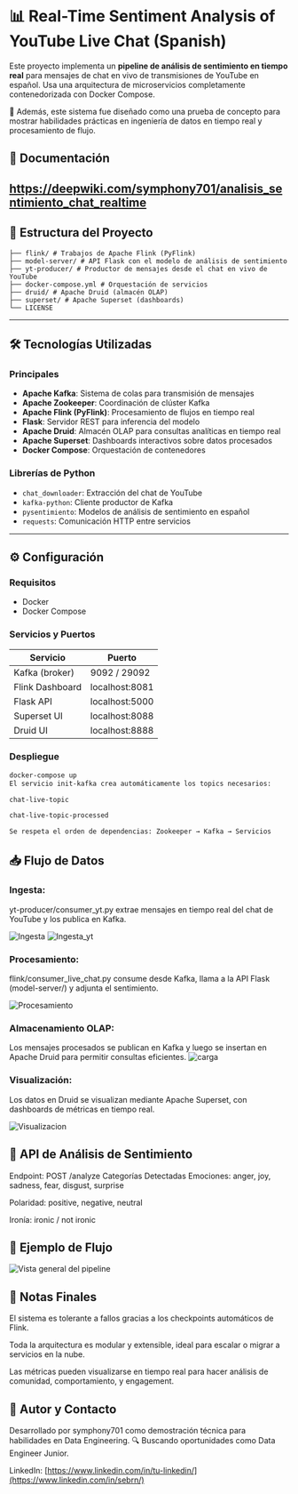 # 📊 Real-Time Sentiment Analysis of YouTube Live Chat (Spanish)
Este proyecto implementa un **pipeline de análisis de sentimiento en tiempo real** para mensajes de chat en vivo de transmisiones de YouTube en español. Usa una arquitectura de microservicios completamente contenedorizada con Docker Compose.

🎯 Además, este sistema fue diseñado como una prueba de concepto para mostrar habilidades prácticas en ingeniería de datos en tiempo real y procesamiento de flujo.

## 🔗 Documentación
https://deepwiki.com/symphony701/analisis_sentimiento_chat_realtime
---

## 📁 Estructura del Proyecto
```
├── flink/ # Trabajos de Apache Flink (PyFlink)
├── model-server/ # API Flask con el modelo de análisis de sentimiento
├── yt-producer/ # Productor de mensajes desde el chat en vivo de YouTube
├── docker-compose.yml # Orquestación de servicios
├── druid/ # Apache Druid (almacén OLAP)
├── superset/ # Apache Superset (dashboards)
└── LICENSE
```
---

## 🛠️ Tecnologías Utilizadas

### Principales
- **Apache Kafka**: Sistema de colas para transmisión de mensajes
- **Apache Zookeeper**: Coordinación de clúster Kafka
- **Apache Flink (PyFlink)**: Procesamiento de flujos en tiempo real
- **Flask**: Servidor REST para inferencia del modelo
- **Apache Druid**: Almacén OLAP para consultas analíticas en tiempo real
- **Apache Superset**: Dashboards interactivos sobre datos procesados
- **Docker Compose**: Orquestación de contenedores

### Librerías de Python
- `chat_downloader`: Extracción del chat de YouTube
- `kafka-python`: Cliente productor de Kafka
- `pysentimiento`: Modelos de análisis de sentimiento en español
- `requests`: Comunicación HTTP entre servicios

---

## ⚙️ Configuración

### Requisitos
- Docker
- Docker Compose

### Servicios y Puertos
| Servicio         | Puerto         |
|------------------|----------------|
| Kafka (broker)   | 9092 / 29092   |
| Flink Dashboard  | localhost:8081 |
| Flask API        | localhost:5000 |
| Superset UI      | localhost:8088 |
| Druid UI         | localhost:8888 |

### Despliegue
```bash
docker-compose up
El servicio init-kafka crea automáticamente los topics necesarios:

chat-live-topic

chat-live-topic-processed

Se respeta el orden de dependencias: Zookeeper → Kafka → Servicios
```

## 📥 Flujo de Datos
### Ingesta:
yt-producer/consumer_yt.py extrae mensajes en tiempo real del chat de YouTube y los publica en Kafka.

![Ingesta](images/chat_yt.jpeg)
![Ingesta_yt](images/yt_producer.jpeg)

### Procesamiento:
flink/consumer_live_chat.py consume desde Kafka, llama a la API Flask (model-server/) y adjunta el sentimiento.

![Procesamiento](images/flink.jpeg)

### Almacenamiento OLAP:
Los mensajes procesados se publican en Kafka y luego se insertan en Apache Druid para permitir consultas eficientes.
![carga](images/druid.jpeg)

### Visualización:
Los datos en Druid se visualizan mediante Apache Superset, con dashboards de métricas en tiempo real.

![Visualizacion](images/superset.jpeg)

## 🧠 API de Análisis de Sentimiento
Endpoint: POST /analyze
Categorías Detectadas
Emociones: anger, joy, sadness, fear, disgust, surprise

Polaridad: positive, negative, neutral

Ironía: ironic / not ironic

## 🧪 Ejemplo de Flujo
![Vista general del pipeline](images/arquitectura_general.jpeg)


## 📝 Notas Finales
El sistema es tolerante a fallos gracias a los checkpoints automáticos de Flink.

Toda la arquitectura es modular y extensible, ideal para escalar o migrar a servicios en la nube.

Las métricas pueden visualizarse en tiempo real para hacer análisis de comunidad, comportamiento, y engagement.

## 💼 Autor y Contacto
Desarrollado por symphony701 como demostración técnica para habilidades en Data Engineering.
🔍 Buscando oportunidades como Data Engineer Junior.

LinkedIn: [https://www.linkedin.com/in/tu-linkedin/](https://www.linkedin.com/in/sebrn/)

